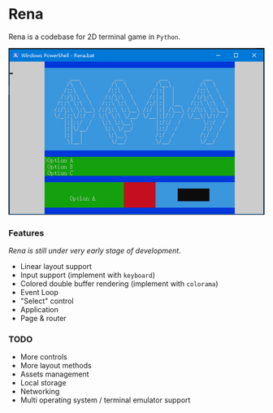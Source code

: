 # Rena

Rena is a codebase for 2D terminal game in `Python`.

![Rena](Rena.png)

### Features

*Rena is still under very early stage of development.*

+ Linear layout support
+ Input support (implement with `keyboard`)
+ Colored double buffer rendering (implement with `colorama`)
+ Event Loop
+ "Select" control
+ Application
+ Page & router

### TODO

+ More controls
+ More layout methods
+ Assets management
+ Local storage
+ Networking
+ Multi operating system / terminal emulator support
